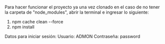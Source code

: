Para hacer funcionar el proyecto ya una vez clonado en el caso de no tener la carpeta de "node_modules", abrir la terminal e ingresar lo siguiente:

1. npm cache clean --force
2. npm install

Datos para iniciar sesión:
Usuario: ADMON
Contraseña: password

